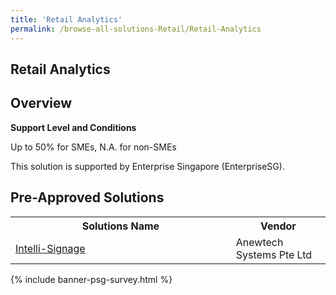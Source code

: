 ```yaml
---
title: 'Retail Analytics'
permalink: /browse-all-solutions-Retail/Retail-Analytics
---
```


## Retail Analytics
## Overview

**Support Level and Conditions**

Up to 50% for SMEs, N.A. for non-SMEs

This solution is supported by Enterprise Singapore (EnterpriseSG).

## Pre-Approved Solutions

<table>
<tr>
<th style='width: auto;'><b>Solutions Name</b></th>
<th style='width: 30%;'><b>Vendor</b></th>
</tr>
<tr>
<td><a href='/productivity-solutions-grant/solutionrepo/solution1855' target='_blank'>Intelli-Signage</a><br></td>
<td>Anewtech Systems Pte Ltd</td>
</tr>
</table>

{% include banner-psg-survey.html %}
